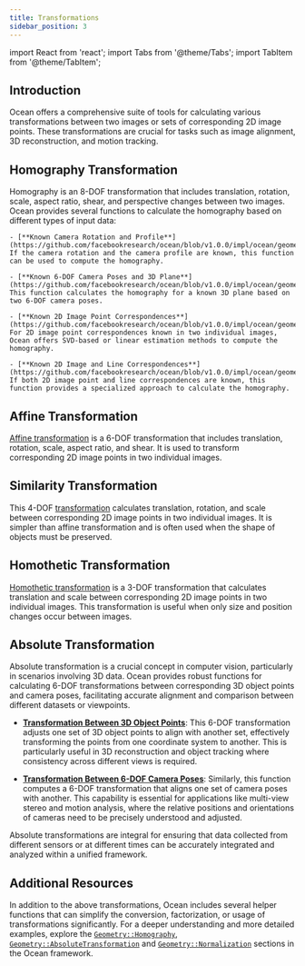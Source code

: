 ```yaml
---
title: Transformations
sidebar_position: 3
---
```


import React from 'react';
import Tabs from '@theme/Tabs';
import TabItem from '@theme/TabItem';

## Introduction

Ocean offers a comprehensive suite of tools for calculating various transformations between two images or sets of corresponding 2D image points.
These transformations are crucial for tasks such as image alignment, 3D reconstruction, and motion tracking.

## Homography Transformation
Homography is an 8-DOF transformation that includes translation, rotation, scale, aspect ratio, shear, and perspective changes between two images.
Ocean provides several functions to calculate the homography based on different types of input data:

    - [**Known Camera Rotation and Profile**](https://github.com/facebookresearch/ocean/blob/v1.0.0/impl/ocean/geometry/Homography.h#L46): If the camera rotation and the camera profile are known, this function can be used to compute the homography.

    - [**Known 6-DOF Camera Poses and 3D Plane**](https://github.com/facebookresearch/ocean/blob/v1.0.0/impl/ocean/geometry/Homography.h#L97): This function calculates the homography for a known 3D plane based on two 6-DOF camera poses.

    - [**Known 2D Image Point Correspondences**](https://github.com/facebookresearch/ocean/blob/v1.0.0/impl/ocean/geometry/Homography.h#L132): For 2D image point correspondences known in two individual images, Ocean offers SVD-based or linear estimation methods to compute the homography.

    - [**Known 2D Image and Line Correspondences**](https://github.com/facebookresearch/ocean/blob/v1.0.0/impl/ocean/geometry/Homography.h#L162): If both 2D image point and line correspondences are known, this function provides a specialized approach to calculate the homography.

## Affine Transformation
[Affine transformation](https://github.com/facebookresearch/ocean/blob/v1.0.0/impl/ocean/geometry/Homography.h#L218) is a 6-DOF transformation that includes translation, rotation, scale, aspect ratio, and shear. It is used to transform corresponding 2D image points in two individual images.

## Similarity Transformation
This 4-DOF [transformation](https://github.com/facebookresearch/ocean/blob/v1.0.0/impl/ocean/geometry/Homography.h#L238) calculates translation, rotation, and scale between corresponding 2D image points in two individual images. It is simpler than affine transformation and is often used when the shape of objects must be preserved.

## Homothetic Transformation
[Homothetic transformation](https://github.com/facebookresearch/ocean/blob/v1.0.0/impl/ocean/geometry/Homography.h#L257) is a 3-DOF transformation that calculates translation and scale between corresponding 2D image points in two individual images. This transformation is useful when only size and position changes occur between images.

## Absolute Transformation
Absolute transformation is a crucial concept in computer vision, particularly in scenarios involving 3D data. Ocean provides robust functions for calculating 6-DOF transformations between corresponding 3D object points and camera poses, facilitating accurate alignment and comparison between different datasets or viewpoints.

- [**Transformation Between 3D Object Points**](https://github.com/facebookresearch/ocean/blob/v1.0.0/impl/ocean/geometry/AbsoluteTransformation.h#L56): This 6-DOF transformation adjusts one set of 3D object points to align with another set, effectively transforming the points from one coordinate system to another. This is particularly useful in 3D reconstruction and object tracking where consistency across different views is required.

- [**Transformation Between 6-DOF Camera Poses**](https://github.com/facebookresearch/ocean/blob/v1.0.0/impl/ocean/geometry/AbsoluteTransformation.h#L70): Similarly, this function computes a 6-DOF transformation that aligns one set of camera poses with another. This capability is essential for applications like multi-view stereo and motion analysis, where the relative positions and orientations of cameras need to be precisely understood and adjusted.

Absolute transformations are integral for ensuring that data collected from different sensors or at different times can be accurately integrated and analyzed within a unified framework.

## Additional Resources
In addition to the above transformations, Ocean includes several helper functions that can simplify the conversion, factorization, or usage of transformations significantly.
For a deeper understanding and more detailed examples, explore the [`Geometry::Homography`](https://github.com/facebookresearch/ocean/blob/v1.0.0/impl/ocean/geometry/Homography.h#L32), [`Geometry::AbsoluteTransformation`](https://github.com/facebookresearch/ocean/blob/v1.0.0/impl/ocean/geometry/AbsoluteTransformation.h#L26) and [`Geometry::Normalization`](https://github.com/facebookresearch/ocean/blob/v1.0.0/impl/ocean/geometry/Normalization.h#L25) sections in the Ocean framework.
